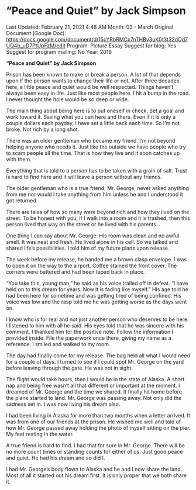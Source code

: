 # “Peace and Quiet” by Jack Simpson

Last Updated: February 21, 2021 4:48 AM
Month: 03 - March
Original Document (Google Doc): https://docs.google.com/document/d/15cYRbRMCx7nTHBv3uK0t3t32dOd7UQ4b_uD7PtUpFzM/edit
Program: Picture Essay
Suggest for blog: Yes
Suggest for program mailing: No
Year: 2019

**“Peace and Quiet” by Jack Simpson**

Prison has been known to make or break a person. A lot of that depends upon if the person wants to change their life or not. After three decades here, a little peace and quiet would be well respected. Things haven’t always been easy in life. Just like most people here. I hit a bump in the road. I never thought the hole would be so deep or wide.

The main thing about being here is to put oneself in check. Set a goal and work toward it. Saving what you can here and there. Even if it is only a couple dollars each payday, I have set a little back each time. So I’m not broke. Not rich by a long shot.

There was an older gentleman who became my friend. I’m not beyond helping anyone who needs it. Just like the outside we have people who try to scam people all the time. That is how they live and it soon catches up with them.

Everything that is told to a person has to be taken with a grain of salt. Trust is hard to find here and it will leave a person without any friends.

The older gentleman who is a true friend, Mr. George, never asked anything from me nor would I take anything from him unless he and I understood it got returned.

There are tales of how so many were beyond rich and how they lived on the street. To be honest with you, if I walk into a room and it is trashed, then this person lived that way on the street or he lived with his parents.

One thing I can say about Mr. George: His room was clean and no awful smell. It was neat and fresh. He lived alone in his cell. So we talked and shared life’s possibilities. I told him of my future plans upon release.

The week before my release, he handed me a brown clasp envelope. I was to open it on the way to the airport. Coffee stained the front cover. The corners were battered and had been taped back in place.

“You take this, young man,” he said as his voice trailed off in defeat. “I have held on to this dream for years. Now it is fading like myself.” His age told he had been here for sometime and was getting tired of being confined. His voice was low and the rasp told me he was getting worse as the days went on.

I know who is for real and not just another person who deserves to be here. I listened to him with all he said. His eyes told that he was sincere with his comment. I thanked him for the positive note. Follow the information I provided inside. File the paperwork once there, giving my name as a reference. I smiled and walked to my room.

The day had finally come for my release. The bag held all what I would need for a couple of days. I turned to see if I could spot Mr. George on the yard before leaving through the gate. He was not in sight.

The flight would take hours, then I would be in the state of Alaska. A short nap and being free wasn’t all that different or important at the moment. I dreamed of Mr. George and the time we shared. It finally hit home before the plane started to land. Mr. George was passing away. Not only did the sadness set in. I was now living his dream also.

I had been living in Alaska for more than two months when a letter arrived. It was from one of our friends at the prison. He wished me well and told of how Mr. George passed away holding the photo of myself sitting on the pier. My feet resting in the water.

A true friend is hard to find. I had that for sure in Mr. George. There will be no more count times or standing counts for either of us. Just good peace and quiet. He had his dream and so did I.

I had Mr. George’s body flown to Alaska and he and I now share the land. Most of all it started out his dream first. It is only proper that we both share it.